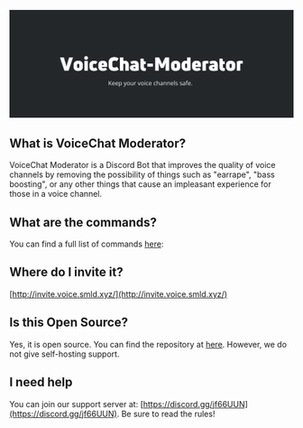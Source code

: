 ![banner](banner.png)

## What is VoiceChat Moderator?
  VoiceChat Moderator is a Discord Bot that improves the quality of voice channels by removing the possibility of things such as "earrape", "bass boosting", or any other things that cause an impleasant experience for those in a voice channel.
## What are the commands?
  You can find a full list of commands [here](http://voice.smld.xyz/commands):
## Where do I invite it? 
  [http://invite.voice.smld.xyz/](http://invite.voice.smld.xyz/)
## Is this Open Source?
  Yes, it is open source. You can find the repository at [here](https://github.com/zaida04/VoiceChat-Moderator). However, we do not give self-hosting support.
## I need help
  You can join our support server at: [https://discord.gg/jf66UUN](https://discord.gg/jf66UUN). Be sure to read the rules!
